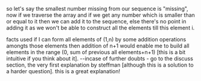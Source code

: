 ​so let's say the smallest number missing from our sequence is "missing", now if we traverse the array and if we get any number which is smaller than or equal to it then we can add it to the sequence, else there's no point in adding it as we won't be able to construct all the elements till this element i.

facts used
if I can form all elements of (1,n) by some addition operations amongts those elements then addition of n+1 would enable me to build all elements in the range (0, sum of previous all elements+n+1) [this is a bit intuitive if you think about it].
--incase of further doubts - go to the discuss section, the very first explanation by steffman [although this is a solution to a harder question]. this is a great explanation!
